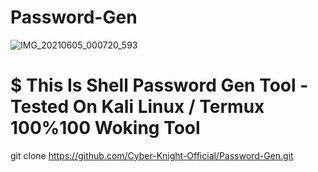 # Password-Gen
![IMG_20210605_000720_593](https://user-images.githubusercontent.com/82527627/120848405-611b2c80-c592-11eb-994a-65a85935d6a8.jpg)

# $ This Is Shell Password Gen Tool - Tested On Kali Linux / Termux 100%100 Woking Tool

git clone https://github.com/Cyber-Knight-Official/Password-Gen.git
